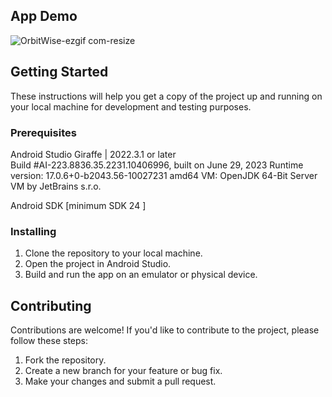 ## App Demo

![OrbitWise-ezgif com-resize](https://github.com/CDT-PRATEEK/OrbitWise/assets/111572443/c74f3e0a-7aff-4ba9-9c2a-dc79c2d5342f)


## Getting Started

These instructions will help you get a copy of the project up and running on your local machine for development and testing purposes.

### Prerequisites

Android Studio Giraffe | 2022.3.1 or later  
Build #AI-223.8836.35.2231.10406996, built on June 29, 2023
Runtime version: 17.0.6+0-b2043.56-10027231 amd64
VM: OpenJDK 64-Bit Server VM by JetBrains s.r.o.

Android SDK [minimum SDK 24 ]

### Installing

1. Clone the repository to your local machine.
2. Open the project in Android Studio.
3. Build and run the app on an emulator or physical device.


## Contributing

Contributions are welcome! If you'd like to contribute to the project, please follow these steps:

1. Fork the repository.
2. Create a new branch for your feature or bug fix.
3. Make your changes and submit a pull request.
